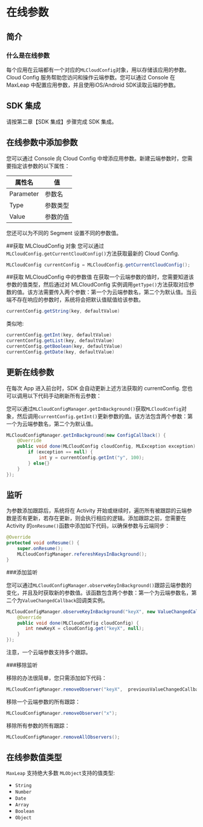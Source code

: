 # 在线参数

## 简介
### 什么是在线参数
每个应用在云端都有一个对应的`MLCloudConfig`对象，用以存储该应用的参数。Cloud Config 服务帮助您访问和操作云端参数。您可以通过 Console 在 MaxLeap 中配置应用参数，并且使用iOS/Android SDK读取云端的参数。

## SDK 集成

请按第二章【SDK 集成】步骤完成 SDK 集成。

## 在线参数中添加参数
您可以通过 Console 向 Cloud Config 中增添应用参数。新建云端参数时，您需要指定该参数的以下属性：

属性名|值
-------|-------
Parameter|参数名
Type|参数类型
Value|参数的值

您还可以为不同的 Segment 设置不同的参数值。

##获取 MLCloudConfig 对象
您可以通过`MLCloudConfig.getCurrentCloudConfig()`方法获取最新的 Cloud Config.

```java
MLCloudConfig currentConfig = MLCloudConfig.getCurrentCloudConfig();
```

##获取 MLCloudConfig 中的参数值
在获取一个云端参数的值时，您需要知道该参数的值类型，然后通过对 MLCloudConfig 实例调用`getType()`方法获取对应参数的值。该方法需要传入两个参数：第一个为云端参数名，第二个为默认值。当云端不存在响应的参数时，系统将会把默认值赋值给该参数。

```java
currentConfig.getString(key, defaultValue)
```

类似地:

```java
currentConfig.getInt(key, defaultValue)
currentConfig.getList(key, defaultValue)
currentConfig.getBoolean(key, defaultValue)
currentConfig.getDate(key, defaultValue)
```

## 更新在线参数

在每次 App 进入前台时，SDK 会自动更新上述方法获取的 currentConfig. 您也可以调用以下代码手动刷新所有云参数：

您可以通过`MLCloudConfigManager.getInBackground()`获取`MLCloudConfig`对象，然后调用`currentConfig.getInt()`更新参数的值。该方法包含两个参数：第一个为云端参数名，第二个为默认值。

```java
MLCloudConfigManager.getInBackground(new ConfigCallback() {
    @Override
    public void done(MLCloudConfig cloudConfig, MLException exception) {
        if (exception == null) {
            int y = currentConfig.getInt("y", 100);
        } else{}
    }
});
```

## 监听
为参数添加跟踪后，系统将在 Activity 开始或继续时，遍历所有被跟踪的云端参数是否有更新，若存在更新，则会执行相应的逻辑。添加跟踪之前，您需要在 Activity 的`onResume()`函数中添加如下代码，以确保参数与云端同步：

```java
@Override
protected void onResume() {
    super.onResume();
    MLCloudConfigManager.refereshKeysInBackground();
}
```

###添加监听

您可以通过`MLCloudConfigManager.observeKeyInBackground()`跟踪云端参数的变化，并且及时获取新的参数值。该函数包含两个参数：第一个为云端参数名，第二个为`ValueChangedCallback`回调类实例。

```java
MLCloudConfigManager.observeKeyInBackground("keyX", new ValueChangedCallback() {
    @Override
    public void done(MLCloudConfig cloudConfig) {
       int newKeyX = cloudConfig.get("keyX", null);
    }
});
```

注意，一个云端参数支持多个跟踪。

###移除监听

移除的办法很简单，您只需添加如下代码：

```java
MLCloudConfigManager.removeObserver("keyX",  previousValueChangedCallback);
```

移除一个云端参数的所有跟踪：

```java
MLCloudConfigManager.removeObserver("x");
```

移除所有参数的所有跟踪：

```java
MLCloudConfigManager.removeAllObservers();
```

## 在线参数值类型

`MaxLeap` 支持绝大多数 `MLObject`支持的值类型:

- `String`
- `Number`
- `Date`
- `Array`
- `Boolean`
- `Object`
